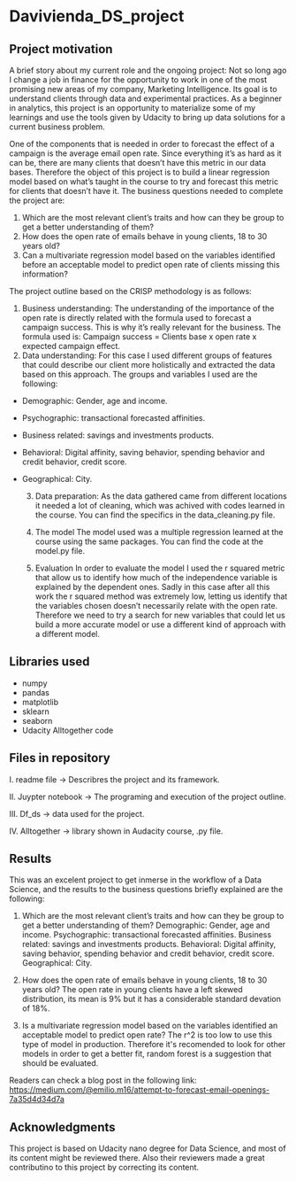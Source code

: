 # Davivienda_DS_project

## Project motivation

A brief story about my current role and the ongoing project:
Not so long ago I change a job in finance for the opportunity to work in one of the most promising new areas of my company, Marketing Intelligence. Its goal is to understand clients through data and experimental practices. As a beginner in analytics, this project is an opportunity to materialize some of my learnings and use the tools given by Udacity to bring up data solutions for a current business problem.

One of the components that is needed in order to forecast the effect of a campaign is the average email open rate. Since everything it’s as hard as it can be, there are many clients that doesn’t have this metric in our data bases. Therefore the object of this project is to build a linear regression model based on what’s taught in the course to try and forecast this metric for clients that doesn’t have it. The business questions needed to complete the project are:

  1. Which are the most relevant client’s traits and how can they be group to get a better understanding of them? 
  2. How does the open rate of emails behave in young clients, 18 to 30 years old?
  3. Can a multivariate regression model based on the variables identified before an acceptable model to predict open rate of clients missing this information? 

The project outline based on the CRISP methodology is as follows:
  1. Business understanding: The understanding of the importance of the open rate is directly related with the formula used to forecast a campaign success. This is why it’s really relevant for the business. The formula used is: Campaign success = Clients base x open rate x expected campaign effect.
  2. Data understanding: For this case I used different groups of features that could describe our client more holistically and extracted the data based on this approach. The groups and variables I used are the following:
 
- Demographic: Gender, age and income.
- Psychographic: transactional forecasted affinities.
- Business related: savings and investments products.
- Behavioral: Digital affinity, saving behavior, spending behavior and credit behavior, credit score.
- Geographical: City.
	
   3. Data preparation: As the data gathered came from different locations it needed a lot of cleaning, which was achived with codes learned in the course. You can find the specifics in the data_cleaning.py file.

   5. The model The model used was a multiple regression learned at the course using the same packages. You can find the code at the model.py file.
   6. Evaluation In order to evaluate the model I used the r squared metric that allow us to identify how much of the independence variable is explained by the dependent ones.
Sadly in this case after all this work the r squared method was extremely low, letting us identify that the variables chosen doesn’t necessarily relate with the open rate. Therefore we need to try a search for new variables that could let us build a more accurate model or use a different kind of approach with a different model.


## Libraries used

- numpy
- pandas
- matplotlib
- sklearn
- seaborn
- Udacity Alltogether code


## Files in repository

I. readme file -> Describres the project and its framework.

II. Juypter notebook -> The programing and execution of the project outline.

III. Df_ds -> data used for the project.

IV. Alltogether -> library shown in Audacity course, .py file.

## Results

This was an excelent project to get inmerse in the workflow of a Data Science, and the results to the business questions briefly explained are the following:

1. Which are the most relevant client’s traits and how can they be group to get a better understanding of them?
Demographic: Gender, age and income. 
Psychographic: transactional forecasted affinities. 
Business related: savings and investments products. 
Behavioral: Digital affinity, saving behavior, spending behavior and credit behavior, credit score. 
Geographical: City.

2.  How does the open rate of emails behave in young clients, 18 to 30 years old?
The open rate in young clients have a left skewed distribution, its mean is 9% but it has a considerable standard devation of 18%.

3. Is a multivariate regression model based on the variables identified an acceptable model to predict open rate?
The r^2 is too low to use this type of model in production.
Therefore it's recomended to look for other models in order to get a better fit, random forest is a suggestion that should be evaluated.

Readers can check a blog post in the following link:
https://medium.com/@emilio.m16/attempt-to-forecast-email-openings-7a35d4d34d7a

## Acknowledgments

This project is based on Udacity nano degree for Data Science, and most of its content might be reviewed there.
Also their reviewers made a great contributino to this project by correcting its content.

